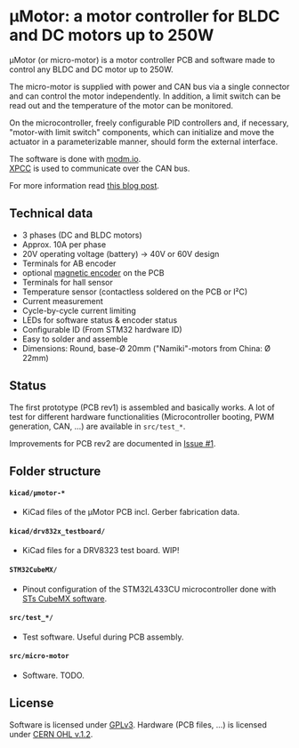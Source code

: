 # µMotor: a motor controller for BLDC and DC motors up to 250W

µMotor (or micro-motor) is a motor controller PCB and software made to control any BLDC and DC motor up to 250W.

The micro-motor is supplied with power and CAN bus via a single connector and can control the motor independently.
In addition, a limit switch can be read out and the temperature of the motor can be monitored.

On the microcontroller, freely configurable PID controllers and, if necessary, "motor-with limit switch" components, which can initialize and move the actuator in a parameterizable manner, should form the external interface.

The software is done with [modm.io](https://modm.io/).  
[XPCC]() is used to communicate over the CAN bus.

For more information read [this blog post](http://www.roboterclub.rwth-aachen.de/blog/2018/micro-motor-motorcontroller.html).


## Technical data
* 3 phases (DC and BLDC motors)
* Approx. 10A per phase
* 20V operating voltage (battery) -> 40V or 60V design
* Terminals for AB encoder
* optional [magnetic encoder](https://github.com/roboterclubaachen/magnet-motor-encoder) on the PCB
* Terminals for hall sensor
* Temperature sensor (contactless soldered on the PCB or I²C)
* Current measurement
* Cycle-by-cycle current limiting
* LEDs for software status & encoder status
* Configurable ID (From STM32 hardware ID)
* Easy to solder and assemble
* Dimensions: Round, base-Ø 20mm ("Namiki"-motors from China: Ø 22mm)


## Status

The first prototype (PCB rev1) is assembled and basically works.
A lot of test for different hardware functionalities (Microcontroller booting, PWM generation, CAN, ...) are available in `src/test_*`.

Improvements for PCB rev2 are documented in [Issue #1](https://github.com/roboterclubaachen/micro-motor/issues/1).


## Folder structure

#### `kicad/µmotor-*`
* KiCad files of the µMotor PCB incl. Gerber fabrication data.

#### `kicad/drv832x_testboard/`
* KiCad files for a DRV8323 test board. WIP!

#### `STM32CubeMX/`
* Pinout configuration of the STM32L433CU microcontroller done with [STs CubeMX software](https://www.st.com/en/development-tools/stm32cubemx.html).

#### `src/test_*/`
* Test software. Useful during PCB assembly.

#### `src/micro-motor`
* Software. TODO.

## License

Software is licensed under [GPLv3](LICENSE).
Hardware (PCB files, ...) is licensed under [CERN OHL v.1.2](LICENSE.hardware).
